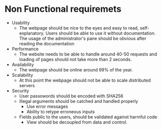 # Non Functional requiremets

 * Usability  
    * The webpage should be nice to the eyes and easy to read, self-explanatory.
    Users should be able to use it without documentation.
    The usage of the administrator's pane should be obvious after reading the documentation
 * Performance  
    * The website needs to be able to handle around 40-50 requests and loading of pages should not take more than 2 seconds.
 * Availability
    * The webpage should be online around 99% of the year.
 * Scalability
    * At this point the webpage should not be able to scale distributed servers
 * Security
    * User passowords should be encoded with SHA256
    * Illegal arguments should be catched and handled properly
      * Use error messages
      * Ability to retype erroneous inputs
    * Fields public to the users, should be validated against harmful code  
      * View should be decoupled from data and control.
